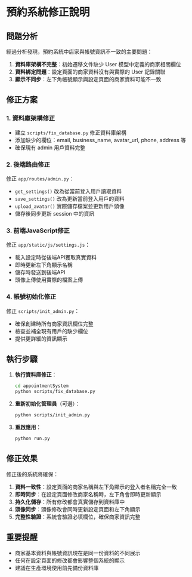 # 預約系統修正說明

## 問題分析

經過分析發現，預約系統中店家與帳號資訊不一致的主要問題：

1. **資料庫架構不完整**：初始遷移文件缺少 User 模型中定義的商家相關欄位
2. **資料綁定問題**：設定頁面的商家資料沒有與實際的 User 記錄關聯
3. **顯示不同步**：左下角帳號顯示與設定頁面的商家資料可能不一致

## 修正方案

### 1. 資料庫架構修正

- 建立 `scripts/fix_database.py` 修正資料庫架構
- 添加缺少的欄位：email, business_name, avatar_url, phone, address 等
- 確保現有 admin 用戶資料完整

### 2. 後端路由修正

修正 `app/routes/admin.py`：
- `get_settings()` 改為從當前登入用戶讀取資料
- `save_settings()` 改為更新當前登入用戶的資料
- `upload_avatar()` 實際儲存檔案並更新用戶頭像
- 儲存後同步更新 session 中的資訊

### 3. 前端JavaScript修正

修正 `app/static/js/settings.js`：
- 載入設定時從後端API獲取真實資料
- 即時更新左下角顯示名稱
- 儲存時發送到後端API
- 頭像上傳使用實際的檔案上傳

### 4. 帳號初始化修正

修正 `scripts/init_admin.py`：
- 確保創建時所有商家資訊欄位完整
- 檢查並補全現有用戶的缺少欄位
- 提供更詳細的資訊顯示

## 執行步驟

1. **執行資料庫修正**：
   ```bash
   cd appointmentSystem
   python scripts/fix_database.py
   ```

2. **重新初始化管理員**（可選）：
   ```bash
   python scripts/init_admin.py
   ```

3. **重啟應用**：
   ```bash
   python run.py
   ```

## 修正效果

修正後的系統將確保：

1. **資料一致性**：設定頁面的商家名稱與左下角顯示的登入者名稱完全一致
2. **即時同步**：在設定頁面修改商家名稱時，左下角會即時更新顯示
3. **持久化儲存**：所有修改都會真實儲存到資料庫中
4. **頭像同步**：頭像修改會同時更新設定頁面和左下角顯示
5. **完整性驗證**：系統會驗證必填欄位，確保商家資訊完整

## 重要提醒

- 商家基本資料與帳號資訊現在是同一份資料的不同展示
- 任何在設定頁面的修改都會影響整個系統的顯示
- 建議在生產環境使用前先備份資料庫
